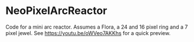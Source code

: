 # NeoPixelArcReactor
Code for a mini arc reactor. Assumes a Flora, a 24 and 16 pixel ring and a 7 pixel jewel. See https://youtu.be/oWVeo7AKKhs for a quick preview.
